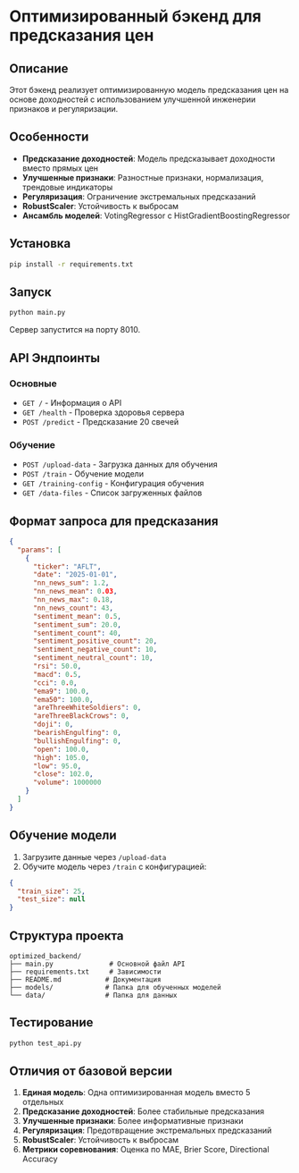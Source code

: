 # Оптимизированный бэкенд для предсказания цен

## Описание

Этот бэкенд реализует оптимизированную модель предсказания цен на основе доходностей с использованием улучшенной инженерии признаков и регуляризации.

## Особенности

- **Предсказание доходностей**: Модель предсказывает доходности вместо прямых цен
- **Улучшенные признаки**: Разностные признаки, нормализация, трендовые индикаторы
- **Регуляризация**: Ограничение экстремальных предсказаний
- **RobustScaler**: Устойчивость к выбросам
- **Ансамбль моделей**: VotingRegressor с HistGradientBoostingRegressor

## Установка

```bash
pip install -r requirements.txt
```

## Запуск

```bash
python main.py
```

Сервер запустится на порту 8010.

## API Эндпоинты

### Основные

- `GET /` - Информация о API
- `GET /health` - Проверка здоровья сервера
- `POST /predict` - Предсказание 20 свечей

### Обучение

- `POST /upload-data` - Загрузка данных для обучения
- `POST /train` - Обучение модели
- `GET /training-config` - Конфигурация обучения
- `GET /data-files` - Список загруженных файлов

## Формат запроса для предсказания

```json
{
  "params": [
    {
      "ticker": "AFLT",
      "date": "2025-01-01",
      "nn_news_sum": 1.2,
      "nn_news_mean": 0.03,
      "nn_news_max": 0.18,
      "nn_news_count": 43,
      "sentiment_mean": 0.5,
      "sentiment_sum": 20.0,
      "sentiment_count": 40,
      "sentiment_positive_count": 20,
      "sentiment_negative_count": 10,
      "sentiment_neutral_count": 10,
      "rsi": 50.0,
      "macd": 0.5,
      "cci": 0.0,
      "ema9": 100.0,
      "ema50": 100.0,
      "areThreeWhiteSoldiers": 0,
      "areThreeBlackCrows": 0,
      "doji": 0,
      "bearishEngulfing": 0,
      "bullishEngulfing": 0,
      "open": 100.0,
      "high": 105.0,
      "low": 95.0,
      "close": 102.0,
      "volume": 1000000
    }
  ]
}
```

## Обучение модели

1. Загрузите данные через `/upload-data`
2. Обучите модель через `/train` с конфигурацией:

```json
{
  "train_size": 25,
  "test_size": null
}
```

## Структура проекта

```
optimized_backend/
├── main.py              # Основной файл API
├── requirements.txt     # Зависимости
├── README.md           # Документация
├── models/             # Папка для обученных моделей
└── data/               # Папка для данных
```

## Тестирование

```bash
python test_api.py
```

## Отличия от базовой версии

1. **Единая модель**: Одна оптимизированная модель вместо 5 отдельных
2. **Предсказание доходностей**: Более стабильные предсказания
3. **Улучшенные признаки**: Более информативные признаки
4. **Регуляризация**: Предотвращение экстремальных предсказаний
5. **RobustScaler**: Устойчивость к выбросам
6. **Метрики соревнования**: Оценка по MAE, Brier Score, Directional Accuracy
